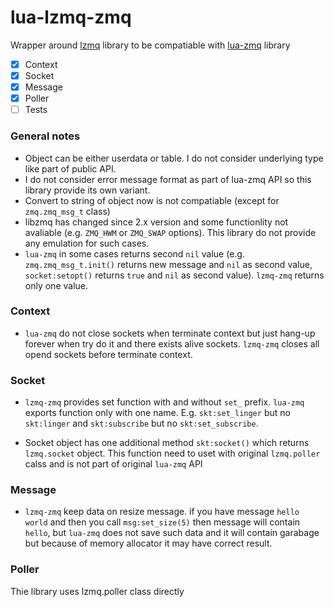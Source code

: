 # lua-lzmq-zmq
Wrapper around [lzmq](https://github.com/zeromq/lzmq) library to be compatiable with [lua-zmq](https://github.com/Neopallium/lua-zmq) library

 * [x] Context
 * [x] Socket
 * [x] Message
 * [x] Poller
 * [ ] Tests

### General notes
* Object can be either userdata or table. I do not consider underlying type like part of public API.
* I do not consider error message format as part of lua-zmq API so this library provide its own variant.
* Convert to string of object now is not compatiable (except for `zmq.zmq_msg_t` class)
* libzmq has changed since 2.x version and some functionlity not avaliable (e.g. `ZMQ_HWM` or `ZMQ_SWAP` options).
This library do not provide any emulation for such cases.
* `lua-zmq` in some cases returns second `nil` value (e.g. `zmq.zmq_msg_t.init()` returns new message and `nil`
as second value, `socket:setopt()` returns `true` and `nil` as second value). `lzmq-zmq` returns only one value.

### Context
* `lua-zmq` do not close sockets when terminate context but just hang-up forever when try do it and there exists
alive sockets. `lzmq-zmq` closes all opend sockets before terminate context.

### Socket
* `lzmq-zmq` provides set function with and without `set_` prefix. `lua-zmq` exports function only with one name.
E.g. `skt:set_linger` but no `skt:linger` and `skt:subscribe` but no `skt:set_subscribe`.

* Socket object has one additional method `skt:socket()` which returns `lzmq.socket` object.
This function need to uset with original `lzmq.poller` calss and is not part of original `lua-zmq` API

### Message
* `lzmq-zmq` keep data on resize message. if you have message `hello world` and then you call 
`msg:set_size(5)` then message will contain `hello`, but `lua-zmq` does not save such data and it 
will contain garabage but because of memory allocator it may have correct result.

### Poller
Thie library uses lzmq.poller class directly
